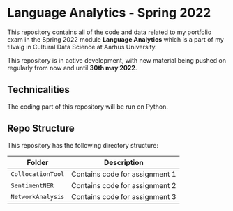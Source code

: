 # Language Analytics - Spring 2022 
This repository contains all of the code and data related to my portfolio exam in the Spring 2022 module **Language Analytics** which is a part of my tilvalg in Cultural Data Science at Aarhus University.  

This repository is in active development, with new material being pushed on regularly from now and until **30th may 2022**.

## Technicalities 
The coding part of this repository will be run on Python. 

## Repo Structure  
This repository has the following directory structure:  

| **Folder** | **Description** |
| ----------- | ----------- |
| ```CollocationTool``` | Contains code for assignment 1 |
| ```SentimentNER``` | Contains code for assignment 2 |
| ```NetworkAnalysis``` | Contains code for assignment 3 |
